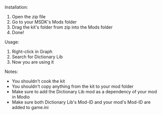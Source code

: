 Installation:
1. Open the zip file
2. Go to your MSDK's Mods folder
3. Drag the kit's folder from zip into the Mods folder
4. Done!


Usage:
1. Right-click in Graph
2. Search for Dictionary Lib
3. Now you are using it


Notes:
+ You shouldn't cook the kit
+ You shouldn't copy anything from the kit to your mod folder
+ Make sure to add the Dictionary Lib mod as a dependency of your mod in Modio
+ Make sure both Dictionary Lib's Mod-ID and your mod's Mod-ID are added to game.ini
